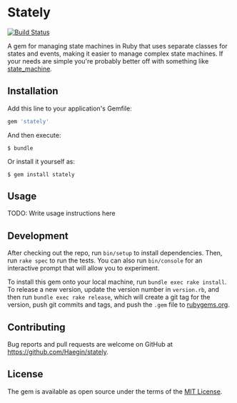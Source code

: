 # Stately

[![Build Status](https://travis-ci.org/Haegin/stately.svg?branch=master)](https://travis-ci.org/Haegin/stately)

A gem for managing state machines in Ruby that uses separate classes for states
and events, making it easier to manage complex state machines. If your needs
are simple you're probably better off with something like
[state_machine](https://github.com/pluginaweek/state_machine).

## Installation

Add this line to your application's Gemfile:

```ruby
gem 'stately'
```

And then execute:

    $ bundle

Or install it yourself as:

    $ gem install stately

## Usage

TODO: Write usage instructions here

## Development

After checking out the repo, run `bin/setup` to install dependencies. Then, run `rake spec` to run the tests. You can also run `bin/console` for an interactive prompt that will allow you to experiment.

To install this gem onto your local machine, run `bundle exec rake install`. To release a new version, update the version number in `version.rb`, and then run `bundle exec rake release`, which will create a git tag for the version, push git commits and tags, and push the `.gem` file to [rubygems.org](https://rubygems.org).

## Contributing

Bug reports and pull requests are welcome on GitHub at https://github.com/Haegin/stately.


## License

The gem is available as open source under the terms of the [MIT License](http://opensource.org/licenses/MIT).

